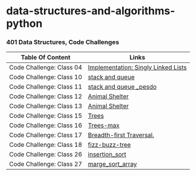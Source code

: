 # data-structures-and-algorithms-python

### 401 Data Structures, Code Challenges

| Table Of Content                               | Links                                       |
| ---------------------------------------------- | ------------------------------------------- |
| Code Challenge: Class 04 | [Implementation: Singly Linked Lists](data_structures/linked_list/README.md)
| Code Challenge: Class 10| [stack and queue](data_structures/stack-and-queue/README.md)
| Code Challenge: Class 11| [stack and queue _pesdo](data_structures/stack-and-queue/README.md)
| Code Challenge: Class 12| [Animal Shelter](data_structures/stack-and-queue/README.md)
| Code Challenge: Class 13| [Animal Shelter](data_structures/stack-queue-brackets/README.md)
| Code Challenge: Class 15| [Trees](data_structures/trees/README.md)
| Code Challenge: Class 16| [Trees-max](data_structures/trees/README.md)
| Code Challenge: Class 17| [Breadth-first Traversal.](data_structures/trees/README.md)
| Code Challenge: Class 18| [fizz-buzz-tree](data_structures/trees/README.md)
| Code Challenge: Class 26| [insertion_sort](data_structures/insertion-sort/README.md)
| Code Challenge: Class 27| [marge_sort_array](data_structures/merge_Sort/README.md)